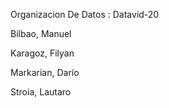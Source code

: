 Organizacion De Datos : Datavid-20

Bilbao, Manuel

Karagoz, Filyan

Markarian, Darío

Stroia, Lautaro


